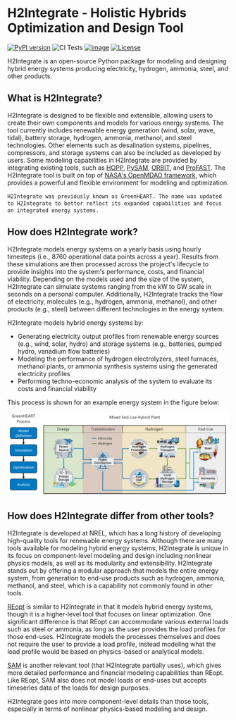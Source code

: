 # H2Integrate - Holistic Hybrids Optimization and Design Tool

[![PyPI version](https://badge.fury.io/py/h2integrate.svg)](https://badge.fury.io/py/h2integrate)
![CI Tests](https://github.com/NREL/H2Integrate/actions/workflows/ci.yml/badge.svg)
[![image](https://img.shields.io/pypi/pyversions/h2integrate.svg)](https://pypi.python.org/pypi/h2integrate)
[![License](https://img.shields.io/badge/License-BSD%203--Clause-blue.svg)](https://opensource.org/licenses/BSD-3-Clause)

H2Integrate is an open-source Python package for modeling and designing hybrid energy systems producing electricity, hydrogen, ammonia, steel, and other products.

## What is H2Integrate?

H2Integrate is designed to be flexible and extensible, allowing users to create their own components and models for various energy systems.
The tool currently includes renewable energy generation (wind, solar, wave, tidal), battery storage, hydrogen, ammonia, methanol, and steel technologies.
Other elements such as desalination systems, pipelines, compressors, and storage systems can also be included as developed by users.
Some modeling capabilities in H2Integrate are provided by integrating existing tools, such as [HOPP](https://github.com/NREL/HOPP), [PySAM](https://github.com/NREL/pysam), [ORBIT](https://github.com/wisdem/ORBIT), and [ProFAST](https://github.com/NREL/ProFAST).
The H2Integrate tool is built on top of [NASA's OpenMDAO framework](https://github.com/OpenMDAO/OpenMDAO/), which provides a powerful and flexible environment for modeling and optimization.

```{note}
H2Integrate was previously known as GreenHEART. The name was updated to H2Integrate to better reflect its expanded capabilities and focus on integrated energy systems.
```

## How does H2Integrate work?

H2Integrate models energy systems on a yearly basis using hourly timesteps (i.e., 8760 operational data points across a year).
Results from these simulations are then processed across the project's lifecycle to provide insights into the system's performance, costs, and financial viability.
Depending on the models used and the size of the system, H2Integrate can simulate systems ranging from the kW to GW scale in seconds on a personal computer.
Additionally, H2Integrate tracks the flow of electricity, molecules (e.g., hydrogen, ammonia, methanol), and other products (e.g., steel) between different technologies in the energy system.


H2Integrate models hybrid energy systems by:
- Generating electricity output profiles from renewable energy sources (e.g., wind, solar, hydro) and storage systems (e.g., batteries, pumped hydro, vanadium flow batteries)
- Modeling the performance of hydrogen electrolyzers, steel furnaces, methanol plants, or ammonia synthesis systems using the generated electricity profiles
- Performing techno-economic analysis of the system to evaluate its costs and financial viability

This process is shown for an example energy system in the figure below:

![H2Integrate Splash Image](./splash_image.png)

## How does H2Integrate differ from other tools?

H2Integrate is developed at NREL, which has a long history of developing high-quality tools for renewable energy systems.
Although there are many tools available for modeling hybrid energy systems, H2Integrate is unique in its focus on component-level modeling and design including nonlinear physics models, as well as its modularity and extensibility.
H2Integrate stands out by offering a modular approach that models the entire energy system, from generation to end-use products such as hydrogen, ammonia, methanol, and steel, which is a capability not commonly found in other tools.

[REopt](https://reopt.nrel.gov/tool) is similar to H2Integrate in that it models hybrid energy systems, though it is a higher-level tool that focuses on linear optimization.
One significant difference is that REopt can accommodate various external loads such as steel or ammonia, as long as the user provides the load profiles for those end-uses.
H2Integrate models the processes themselves and does not require the user to provide a load profile, instead modeling what the load profile would be based on physics-based or analytical models.

[SAM](https://sam.nrel.gov/) is another relevant tool (that H2Integrate partially uses), which gives more detailed performance and financial modeling capabilities than REopt.
Like REopt, SAM also does not model loads or end-uses but accepts timeseries data of the loads for design purposes.

H2Integrate goes into more component-level details than those tools, especially in terms of nonlinear physics-based modeling and design.

```{tableofcontents}
```
